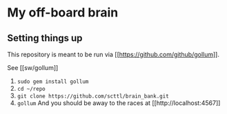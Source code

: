 My off-board brain
==============

Setting things up
--------------------
This repository is meant to be run via [[https://github.com/github/gollum]].

See [[sw/gollum]]

1. ```sudo gem install gollum```
2. ```cd ~/repo```
3. ```git clone https://github.com/scttl/brain_bank.git```
4. ```gollum```
And you should be away to the races at [[http://localhost:4567]]
